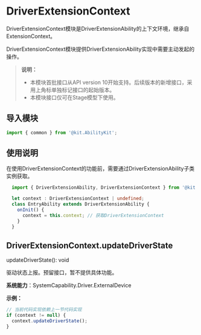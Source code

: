# DriverExtensionContext
<!--Kit: Driver Development Kit-->
<!--Subsystem: Driver-->
<!--Owner: @lixinsheng2-->
<!--Designer: @w00373942-->
<!--Tester: @dong-dongzhen-->
<!--Adviser: @w_Machine_cc-->

DriverExtensionContext模块是DriverExtensionAbility的上下文环境，继承自ExtensionContext。

DriverExtensionContext模块提供DriverExtensionAbility实现中需要主动发起的操作。

> **说明：**
> 
>  - 本模块首批接口从API version 10开始支持。后续版本的新增接口，采用上角标单独标记接口的起始版本。
>  - 本模块接口仅可在Stage模型下使用。

## 导入模块

```ts
import { common } from '@kit.AbilityKit';
```

## 使用说明

在使用DriverExtensionContext的功能前，需要通过DriverExtensionAbility子类实例获取。

```ts
  import { DriverExtensionAbility, DriverExtensionContext } from '@kit.DriverDevelopmentKit';

  let context : DriverExtensionContext | undefined;
  class EntryAbility extends DriverExtensionAbility {
    onInit() {
      context = this.context; // 获取DriverExtensionContext
    }
  }
```

## DriverExtensionContext.updateDriverState

updateDriverState(): void

驱动状态上报。预留接口，暂不提供具体功能。

**系统能力**：SystemCapability.Driver.ExternalDevice

**示例：**

  ```ts
  // 当前代码实现依赖上一节代码实现
  if (context != null) {
    context.updateDriverState();
  }
  ```
